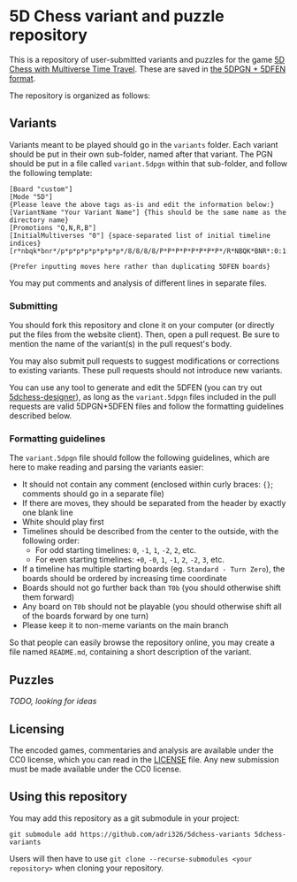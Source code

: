 # 5D Chess variant and puzzle repository

This is a repository of user-submitted variants and puzzles for the game [5D Chess with Multiverse Time Travel](https://5dchessiwhtmultiversetimetravel.com/).
These are saved in [the 5DPGN + 5DFEN format](https://github.com/adri326/5dchess-notation).

The repository is organized as follows:

## Variants

Variants meant to be played should go in the `variants` folder.
Each variant should be put in their own sub-folder, named after that variant.
The PGN should be put in a file called `variant.5dpgn` within that sub-folder, and follow the following template:

```pgn
[Board "custom"]
[Mode "5D"]
{Please leave the above tags as-is and edit the information below:}
[VariantName "Your Variant Name"] {This should be the same name as the directory name}
[Promotions "Q,N,R,B"]
[InitialMultiverses "0"] {space-separated list of initial timeline indices}
[r*nbqk*bnr*/p*p*p*p*p*p*p*p*/8/8/8/8/P*P*P*P*P*P*P*P*/R*NBQK*BNR*:0:1:w]

{Prefer inputting moves here rather than duplicating 5DFEN boards}
```

You may put comments and analysis of different lines in separate files.

### Submitting

You should fork this repository and clone it on your computer (or directly put the files from the website client).
Then, open a pull request. Be sure to mention the name of the variant(s) in the pull request's body.

You may also submit pull requests to suggest modifications or corrections to existing variants.
These pull requests should not introduce new variants.

You can use any tool to generate and edit the 5DFEN (you can try out [5dchess-designer](https://adri326.github.io/5dchess-designer/)), as long as the `variant.5dpgn` files included in the pull requests are valid 5DPGN+5DFEN files and follow the formatting guidelines described below.

### Formatting guidelines

The `variant.5dpgn` file should follow the following guidelines, which are here to make reading and parsing the variants easier:

- It should not contain any comment (enclosed within curly braces: `{}`; comments should go in a separate file)
- If there are moves, they should be separated from the header by exactly one blank line <!-- TODO: have them follow the raw format? -->
- White should play first
- Timelines should be described from the center to the outside, with the following order:
  - For odd starting timelines: `0`, `-1`, `1`, `-2`, `2`, etc.
  - For even starting timelines: `+0`, `-0`, `1`, `-1`, `2`, `-2`, `3`, etc.
- If a timeline has multiple starting boards (eg. `Standard - Turn Zero`), the boards should be ordered by increasing time coordinate
- Boards should not go further back than `T0b` (you should otherwise shift them forward)
- Any board on `T0b` should not be playable (you should otherwise shift all of the boards forward by one turn)
- Please keep it to non-meme variants on the main branch

So that people can easily browse the repository online, you may create a file named `README.md`, containing a short description of the variant.

## Puzzles

*TODO, looking for ideas*

<!-- DRAFT:

Puzzles should go in the `puzzles` folder.
The `puzzles` folder is organized into several sub-folders:

- `mate-in-1`

If it is your first puzzle submission, you should create a sub-folder with your name in the corresponding category and put the puzzle in it,
otherwise you should put the puzzle in your sub-folder.

-->

## Licensing

The encoded games, commentaries and analysis are available under the CC0 license, which you can read in the [LICENSE](./LICENSE) file.
Any new submission must be made available under the CC0 license.

## Using this repository

You may add this repository as a git submodule in your project:

```
git submodule add https://github.com/adri326/5dchess-variants 5dchess-variants
```

Users will then have to use `git clone --recurse-submodules <your repository>` when cloning your repository.
